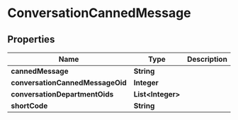 

# ConversationCannedMessage


## Properties

| Name | Type | Description | Notes |
|------------ | ------------- | ------------- | -------------|
|**cannedMessage** | **String** |  |  [optional] |
|**conversationCannedMessageOid** | **Integer** |  |  [optional] |
|**conversationDepartmentOids** | **List&lt;Integer&gt;** |  |  [optional] |
|**shortCode** | **String** |  |  [optional] |



